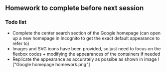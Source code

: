 ## Homework to complete before next session

### Todo list
- Complete the center search section of the Google homepage (can open up a new homepage in Incognito to get the exact default appearance to refer to)
- Images and SVG icons have been provided, so just need to focus on the flexbox codes + modifying the appearances of the containers if needed
- Replicate the appearance as accurately as possibe as shown in image !["Google homepage homework.png"]
